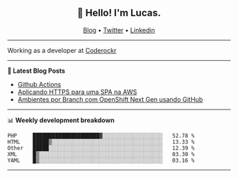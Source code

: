 <h2 align="center">👋 Hello! I'm Lucas.</h2>
<p align="center">
  <a href="https://www.lucassabreu.net.br/">Blog</a> •
  <a href="https://twitter.com/lucassabreu">Twitter</a> •
  <a href="https://www.linkedin.com/in/lucassantosabreu/">Linkedin</a>
</p>

---

Working as a developer at [Coderockr](https://github.com/Coderockr)

---

**📝 Latest Blog Posts**

<!-- BLOG-POST-LIST:START -->
- [Github Actions](https://www.lucassabreu.net.br/post/github-actions/)
- [Aplicando HTTPS para uma SPA na AWS](https://www.lucassabreu.net.br/post/aplicando-https-para-uma-spa-na-aws/)
- [Ambientes por Branch com OpenShift Next Gen usando GitHub](https://www.lucassabreu.net.br/post/ambientes-por-branch-com-openshift-next-gen-usando-github/)
<!-- BLOG-POST-LIST:END -->

---

📊 **Weekly development breakdown**
<!--START_SECTION:waka-->
```text
PHP     █████████████████████▓░░░░░░░░░░░░░░░░░░░   52.78 % 
HTML    █████▒░░░░░░░░░░░░░░░░░░░░░░░░░░░░░░░░░░░   13.33 % 
Other   █████░░░░░░░░░░░░░░░░░░░░░░░░░░░░░░░░░░░░   12.39 % 
XML     █▒░░░░░░░░░░░░░░░░░░░░░░░░░░░░░░░░░░░░░░░   03.30 % 
YAML    █▒░░░░░░░░░░░░░░░░░░░░░░░░░░░░░░░░░░░░░░░   03.16 % 
```
<!--END_SECTION:waka-->

---
